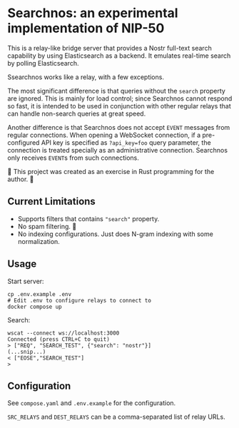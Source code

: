 # Searchnos: an experimental implementation of NIP-50

This is a relay-like bridge server that provides a Nostr full-text search capability by using Elasticsearch as a backend. It emulates real-time search by polling Elasticsearch.

Ssearchnos works like a relay, with a few exceptions.

The most significant difference is that queries without the `search` property are ignored. This is mainly for load control; since Searchnos cannot respond so fast, it is intended to be used in conjunction with other regular relays that can handle non-search queries at great speed.

Another difference is that Searchnos does not accept `EVENT` messages from regular connections. When opening a WebSocket connection, if a pre-configured API key is specified as `?api_key=foo` query parameter, the connection is treated specially as an administrative connection. Searchnos only receives `EVENT`s from such connections.

👻 This project was created as an exercise in Rust programming for the author. 👻

## Current Limitations

* Supports filters that contains `"search"` property.
* No spam filtering. 🙁
* No indexing configurations. Just does N-gram indexing with some normalization.

## Usage

Start server:

    cp .env.example .env
    # Edit .env to configure relays to connect to
    docker compose up

Search:

    wscat --connect ws://localhost:3000
    Connected (press CTRL+C to quit)
    > ["REQ", "SEARCH_TEST", {"search": "nostr"}]
    (...snip...)
    < ["EOSE","SEARCH_TEST"]
    >

## Configuration

See `compose.yaml` and `.env.example` for the configuration.

`SRC_RELAYS` and `DEST_RELAYS` can be a comma-separated list of relay URLs.
